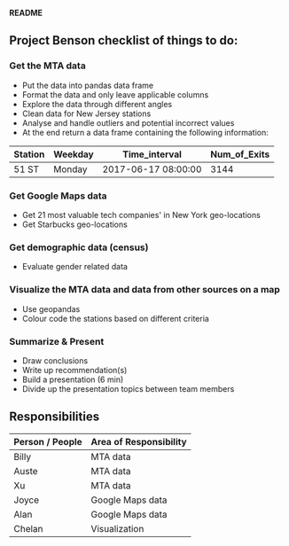 **README**

## Project Benson checklist of things to do:
### Get the MTA data
* Put the data into pandas data frame
* Format the data and only leave applicable columns
* Explore the data through different angles
* Clean data for New Jersey stations
* Analyse and handle outliers and potential incorrect values
* At the end return a data frame containing the following information:  

| Station | Weekday | Time_interval | Num_of_Exits |  
| --- | --- | --- | --- |  
| 51 ST | Monday | 2017-06-17 08:00:00 | 3144 |      

### Get Google Maps data
* Get 21 most valuable tech companies' in New York  geo-locations
* Get Starbucks geo-locations

### Get demographic data (census)
* Evaluate gender related data

### Visualize the MTA data and data from other sources on a map
* Use geopandas
* Colour code the stations based on different criteria  

### Summarize & Present 
* Draw conclusions
* Write up recommendation(s)
* Build a presentation (6 min)
* Divide up the presentation topics between team members  

## Responsibilities

|Person / People | Area of Responsibility |  
| --- | --- |  
| Billy | MTA data |  
| Auste | MTA data |  
| Xu | MTA data |  
| Joyce | Google Maps data |  
| Alan | Google Maps data |  
| Chelan | Visualization |
